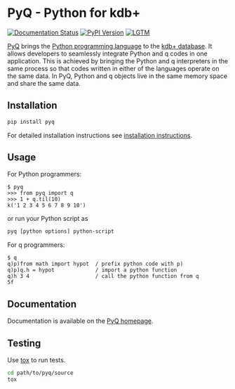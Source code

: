 # PyQ - Python for kdb+

[![Documentation Status](https://readthedocs.org/projects/pyq/badge/?version=latest)](http://pyq.readthedocs.io/en/latest/?badge=latest)
[![PyPI Version](https://img.shields.io/pypi/v/pyq.svg)](https://pypi.python.org/pypi/pyq)
[![LGTM](https://img.shields.io/badge/lgtm-review-blue.svg)](https://lgtm.com/projects/g/enlnt/pyq)

[PyQ][2] brings the [Python programming language][4] to the [kdb+ database][5]. It allows
developers to seamlessly integrate Python and q codes in one application.
This is achieved by bringing the Python and q interpreters in the same process
so that codes written in either of the languages operate on the same data.
In PyQ, Python and q objects live in the same memory space and share the same
data.

## Installation

```bash
pip install pyq
```

For detailed installation instructions see [installation instructions][1].

## Usage

For Python programmers:

```
$ pyq
>>> from pyq import q
>>> 1 + q.til(10)
k('1 2 3 4 5 6 7 8 9 10')
```

or run your Python script as

```bash
pyq [python options] python-script
```

For q programmers:

```
$ q
q)p)from math import hypot  / prefix python code with p)
q)p)q.h = hypot             / import a python function
q)h 3 4                     / call the python function from q
5f
```

## Documentation

Documentation is available on the [PyQ homepage][2].

## Testing

Use [tox][3] to run tests.

```bash
cd path/to/pyq/source
tox
```

[1]: https://code.kx.com/q/interfaces/pyq/install/
[2]: https://code.kx.com/q/interfaces/pyq/quickstart
[3]: https://tox.readthedocs.io/en/latest
[4]: https://www.python.org/about
[5]: https://kx.com
